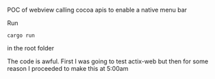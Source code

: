 POC of webview calling cocoa apis to enable a native menu bar

Run 
```
cargo run
```
in the root folder

The code is awful. First I was going to test actix-web but then for some reason I proceeded to make this at 5:00am
